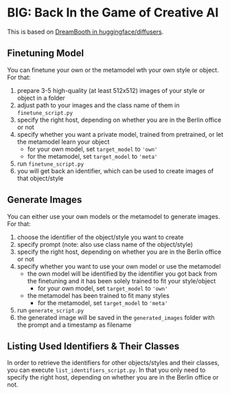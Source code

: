 # BIG: Back In the Game of Creative AI

This is based on [DreamBooth in huggingface/diffusers](https://github.com/huggingface/diffusers/tree/main/examples/dreambooth).

## Finetuning Model

You can finetune your own  or the metamodel wth your own style or object. For that:

1. prepare 3-5 high-quality (at least 512x512) images of your style or object in a folder
2. adjust path to your images and the class name of them in `finetune_script.py`
3. specify the right host, depending on whether you are in the Berlin office or not
4. specify whether you want a private model, trained from pretrained, or let the metamodel learn your object
   - for your own model, set `target_model` to `'own'`
   - for the metamodel, set `target_model` to `'meta'`
5. run `finetune_script.py`
6. you will get back an identifier, which can be used to create images of that object/style

## Generate Images

You can either use your own models or the metamodel to generate images. For that:

1. choose the identifier of the object/style you want to create
2. specify prompt (note: also use class name of the object/style)
3. specify the right host, depending on whether you are in the Berlin office or not
4. specify whether you want to use your own model or use the metamodel
   - the own model will be identified by the identifier you got back from the finetuning and it has been solely trained to fit your style/object
     - for your own model, set `target_model` to `'own'`
   - the metamodel has been trained to fit many styles
     - for the metamodel, set `target_model` to `'meta'`
5. run `generate_script.py`
6. the generated image will be saved in the `generated_images` folder with the prompt and a timestamp as filename

## Listing Used Identifiers & Their Classes

In order to retrieve the identifiers for other objects/styles and their classes, you can execute `list_identifiers_script.py`.
In that you only need to specify the right host, depending on whether you are in the Berlin office or not.